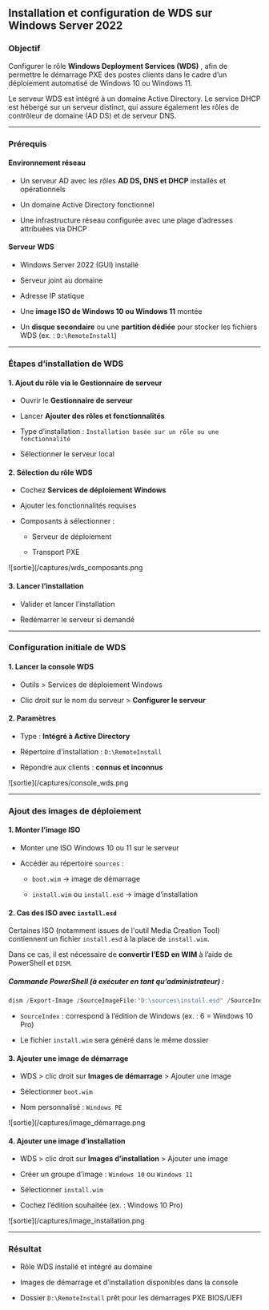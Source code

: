 ## Installation et configuration de WDS sur Windows Server 2022

### Objectif

Configurer le rôle **Windows Deployment Services (WDS)** , afin de permettre le démarrage PXE des postes clients dans le cadre d’un déploiement automatisé de Windows 10 ou Windows 11.

Le serveur WDS est intégré à un domaine Active Directory. Le service DHCP est hébergé sur un serveur distinct, qui assure également les rôles de contrôleur de domaine (AD DS) et de serveur DNS.

---

### Prérequis

#### Environnement réseau

- Un serveur AD avec les rôles **AD DS, DNS et DHCP** installés et opérationnels
    
- Un domaine Active Directory fonctionnel 
    
- Une infrastructure réseau configurée avec une plage d’adresses attribuées via DHCP
    

#### Serveur WDS

- Windows Server 2022 (GUI) installé
    
- Serveur joint au domaine
    
- Adresse IP statique
    
- Une **image ISO de Windows 10 ou Windows 11** montée
    
- Un **disque secondaire** ou une **partition dédiée** pour stocker les fichiers WDS (ex. : `D:\RemoteInstall`)
    

---

### Étapes d’installation de WDS

#### 1. Ajout du rôle via le Gestionnaire de serveur

- Ouvrir le **Gestionnaire de serveur**
    
- Lancer **Ajouter des rôles et fonctionnalités**
    
- Type d’installation : `Installation basée sur un rôle ou une fonctionnalité`
    
- Sélectionner le serveur local
    

#### 2. Sélection du rôle WDS

- Cochez **Services de déploiement Windows**
    
- Ajouter les fonctionnalités requises
    
- Composants à sélectionner :
    
    - Serveur de déploiement
        
    - Transport PXE
        

![sortie](/captures/wds_composants.png

#### 3. Lancer l’installation

- Valider et lancer l’installation
    
- Redémarrer le serveur si demandé
    

---

### Configuration initiale de WDS

#### 1. Lancer la console WDS

- Outils > Services de déploiement Windows
    
- Clic droit sur le nom du serveur > **Configurer le serveur**
    

#### 2. Paramètres

- Type : **Intégré à Active Directory**
    
- Répertoire d'installation : `D:\RemoteInstall`
    
- Répondre aux clients : **connus et inconnus**
    

![sortie](/captures/console_wds.png

---

### Ajout des images de déploiement

#### 1. Monter l’image ISO

- Monter une ISO Windows 10 ou 11 sur le serveur
    
- Accéder au répertoire `sources` :
    
    - `boot.wim` → image de démarrage
        
    - `install.wim` ou `install.esd` → image d’installation
        

#### 2. Cas des ISO avec `install.esd`

Certaines ISO (notamment issues de l'outil Media Creation Tool) contiennent un fichier `install.esd` à la place de `install.wim`.

Dans ce cas, il est nécessaire de **convertir l’ESD en WIM** à l’aide de PowerShell et `DISM`.

##### Commande PowerShell (à exécuter en tant qu’administrateur) :


```powershell
dism /Export-Image /SourceImageFile:"D:\sources\install.esd" /SourceIndex:6 /DestinationImageFile:"D:\sources\install.wim" /Compress:max /CheckIntegrity
```

- `SourceIndex` : correspond à l’édition de Windows (ex. : 6 = Windows 10 Pro)
    
- Le fichier `install.wim` sera généré dans le même dossier
    

#### 3. Ajouter une image de démarrage

- WDS > clic droit sur **Images de démarrage** > Ajouter une image
    
- Sélectionner `boot.wim`
    
- Nom personnalisé : `Windows PE`
    

![sortie](/captures/image_démarrage.png

#### 4. Ajouter une image d’installation

- WDS > clic droit sur **Images d’installation** > Ajouter une image
    
- Créer un groupe d’image : `Windows 10` ou `Windows 11`
    
- Sélectionner `install.wim`
    
- Cochez l’édition souhaitée (ex. : Windows 10 Pro)
    

![sortie](/captures/image_installation.png

---

### Résultat

- Rôle WDS installé et intégré au domaine
    
- Images de démarrage et d’installation disponibles dans la console
    
- Dossier `D:\RemoteInstall` prêt pour les démarrages PXE BIOS/UEFI
